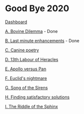 # Good Bye 2020

[Dashboard](https://codeforces.com/contest/1466)

[A. Bovine Dilemma](https://codeforces.com/contest/1466/problem/A) - Done

[B. Last minute enhancements](https://codeforces.com/contest/1466/problem/B) - Done

[C. Canine poetry](https://codeforces.com/contest/1466/problem/C)

[D. 13th Labour of Heracles](https://codeforces.com/contest/1466/problem/D)

[E. Apollo versus Pan](https://codeforces.com/contest/1466/problem/E)

[F. Euclid's nightmare](https://codeforces.com/contest/1466/problem/F)

[G. Song of the Sirens](https://codeforces.com/contest/1466/problem/G)

[H. Finding satisfactory solutions](https://codeforces.com/contest/1466/problem/H)

[I. The Riddle of the Sphinx](https://codeforces.com/contest/1466/problem/I)
